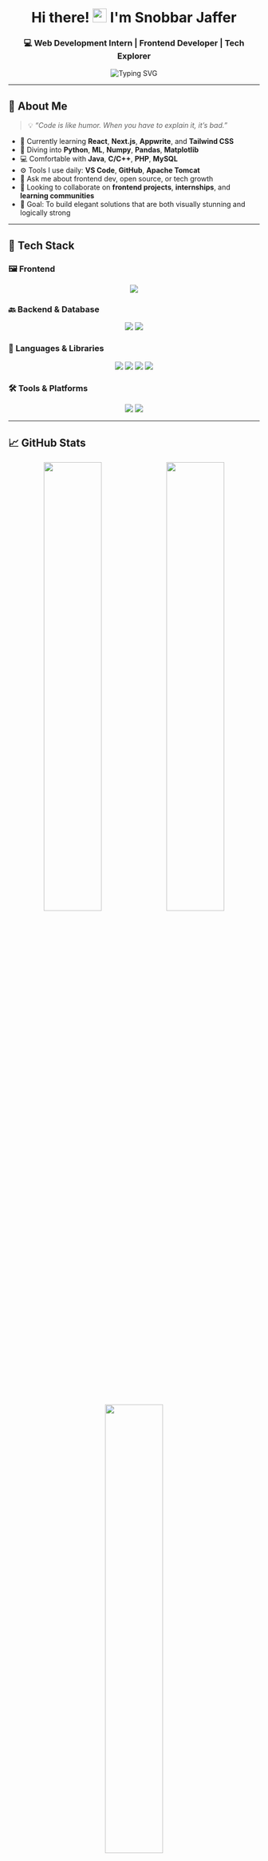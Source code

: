 <h1 align="center">
  Hi there! <img src="https://media.giphy.com/media/hvRJCLFzcasrR4ia7z/giphy.gif" width="28"> I'm Snobbar Jaffer
</h1>

<h3 align="center">💻 Web Development Intern | Frontend Developer | Tech Explorer</h3>

<p align="center">
  <img src="https://readme-typing-svg.demolab.com?font=Fira+Code&size=20&pause=1000&center=true&vCenter=true&width=440&lines=Learning+React+%26+Next.js;Exploring+Frontend+Magic;Building+User-Friendly+Web+Apps;Lifelong+Learner+%F0%9F%93%9A;Let%27s+Build+Together+%F0%9F%92%BB" alt="Typing SVG" />
</p>

---

## 🚀 About Me

> 💡 _“Code is like humor. When you have to explain it, it’s bad.”_

- 🌱 Currently learning **React**, **Next.js**, **Appwrite**, and **Tailwind CSS**
- 🧠 Diving into **Python**, **ML**, **Numpy**, **Pandas**, **Matplotlib**
- 💻 Comfortable with **Java**, **C/C++**, **PHP**, **MySQL**
- ⚙️ Tools I use daily: **VS Code**, **GitHub**, **Apache Tomcat**
- 💬 Ask me about frontend dev, open source, or tech growth
- 🤝 Looking to collaborate on **frontend projects**, **internships**, and **learning communities**
- 🎯 Goal: To build elegant solutions that are both visually stunning and logically strong

---

## 🧰 Tech Stack

### 🖼️ Frontend
<p align="center">
  <img src="https://skillicons.dev/icons?i=html,css,tailwind,js,ts,react,nextjs" />
</p>

### 🔙 Backend & Database
<p align="center">
  <img src="https://skillicons.dev/icons?i=php,mysql" />
  <img src="https://img.shields.io/badge/Appwrite-F02E65?style=flat-square&logo=appwrite&logoColor=white" />
</p>

### 🧠 Languages & Libraries
<p align="center">
  <img src="https://skillicons.dev/icons?i=java,python,c,cpp" />
  <img src="https://img.shields.io/badge/Numpy-013243?style=flat-square&logo=numpy&logoColor=white" />
  <img src="https://img.shields.io/badge/Pandas-150458?style=flat-square&logo=pandas&logoColor=white" />
  <img src="https://img.shields.io/badge/Matplotlib-11557C?style=flat-square&logo=matplotlib&logoColor=white" />
</p>

### 🛠 Tools & Platforms
<p align="center">
  <img src="https://skillicons.dev/icons?i=vscode,git,github" />
  <img src="https://img.shields.io/badge/Apache_Tomcat-F8DC75?style=flat-square&logo=apachetomcat&logoColor=black" />
</p>

---

## 📈 GitHub Stats

<p align="center">
  <img src="https://github-readme-stats.vercel.app/api?username=SnobbarJaffer-123&show_icons=true&theme=tokyonight&hide_border=false" width="48%" />
  <img src="https://github-readme-streak-stats.herokuapp.com/?user=SnobbarJaffer-123&theme=tokyonight&hide_border=false" width="48%" />
</p>

<p align="center">
  <img src="https://github-readme-stats.vercel.app/api/top-langs/?username=SnobbarJaffer-123&layout=compact&theme=tokyonight&hide_border=false" width="48%" />
</p>

---

## 🏆 GitHub Trophies

<p align="center">
  <img src="https://github-profile-trophy.vercel.app/?username=SnobbarJaffer-123&theme=dracula&no-bg=true&no-frame=true" />
</p>

---

## 🌐 Connect with Me

<p align="center">
  <a href="mailto:snobbarjaffer2018@gmail.com">
    <img src="https://img.shields.io/badge/Gmail-D14836?style=flat-square&logo=gmail&logoColor=white" />
  </a>
  <a href="https://www.linkedin.com/in/snobbar-jaffer-855b31216">
    <img src="https://img.shields.io/badge/LinkedIn-0A66C2?style=flat-square&logo=linkedin&logoColor=white" />
  </a>
</p>

---

<p align="center">
  <img src="https://komarev.com/ghpvc/?username=SnobbarJaffer-123&label=Profile+Views&color=blueviolet&style=flat-square" />
</p>
